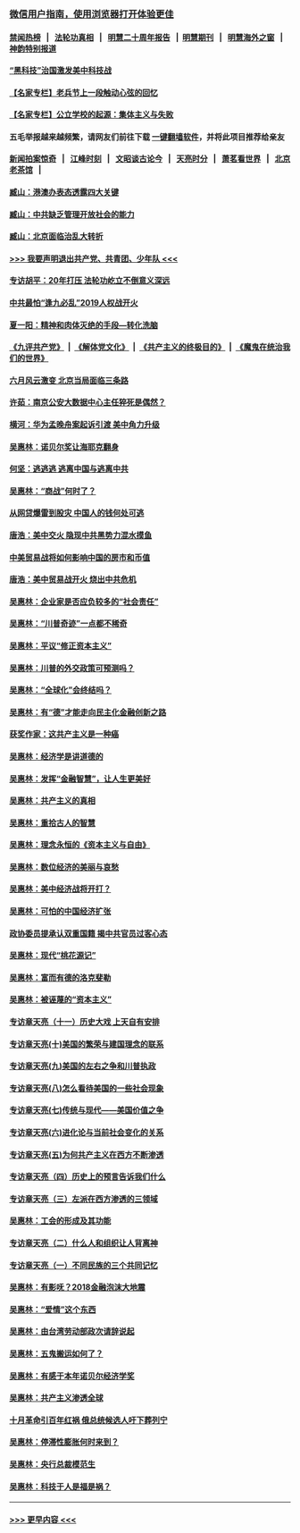 ### [微信用户指南，使用浏览器打开体验更佳](https://github.com/gfw-breaker/banned-news1/blob/master/indexes/wechat-guide.md?t=0)
#### [禁闻热榜](热点新闻.md?t=0)  &nbsp;&nbsp;|&nbsp;&nbsp; [法轮功真相](https://github.com/gfw-breaker/truth/blob/master/README.md?t=0) &nbsp;&nbsp;|&nbsp;&nbsp; [明慧二十周年报告](https://github.com/gfw-breaker/mh-reports/blob/master/README.md?t=0) &nbsp;&nbsp;|&nbsp;&nbsp;[明慧期刊](https://github.com/gfw-breaker/mh-qikan) &nbsp;&nbsp;|&nbsp;&nbsp; [明慧海外之窗](https://github.com/gfw-breaker/mh-news/blob/master/README.md?t=0) &nbsp;&nbsp;|&nbsp;&nbsp; [神韵特别报道](https://github.com/gfw-breaker/mh-news/blob/master/shenyun.md?t=0)
#### [“黑科技”治国激发美中科技战](../pages/nsc423/n11638056.md?t=02060133) 
#### [【名家专栏】老兵节上一段触动心弦的回忆](../pages/nsc423/n11646016.md?t=02060133) 
#### [【名家专栏】公立学校的起源：集体主义与失败](../pages/nsc423/n11601833.md?t=02060133) 
#### 五毛举报越来越频繁，请网友们前往下载 [一键翻墙软件](https://github.com/gfw-breaker/ssr-accounts)，并将此项目推荐给亲友
#### [新闻拍案惊奇](https://github.com/gfw-breaker/banned-news1/blob/master/pages/link4.md) &nbsp;&nbsp;|&nbsp;&nbsp; [江峰时刻](https://github.com/gfw-breaker/banned-news1/blob/master/pages/link4.md) &nbsp;&nbsp;|&nbsp;&nbsp; [文昭谈古论今](https://github.com/gfw-breaker/banned-news1/blob/master/pages/link4.md) &nbsp;&nbsp;|&nbsp;&nbsp; [天亮时分](https://github.com/gfw-breaker/banned-news1/blob/master/pages/link4.md) &nbsp;&nbsp;|&nbsp;&nbsp; [萧茗看世界](https://github.com/gfw-breaker/banned-news1/blob/master/pages/link4.md) &nbsp;&nbsp;|&nbsp;&nbsp; [北京老茶馆](https://github.com/gfw-breaker/banned-news1/blob/master/pages/link4.md) &nbsp;&nbsp;|&nbsp;&nbsp; 
#### [臧山：港澳办表态透露四大关键](../pages/nsc423/n11421628.md?t=02060133) 
#### [臧山：中共缺乏管理开放社会的能力](../pages/nsc423/n11407457.md?t=02060133) 
#### [臧山：北京面临治乱大转折](../pages/nsc423/n11406895.md?t=02060133) 
#### [>>> 我要声明退出共产党、共青团、少年队 <<<](https://github.com/begood0513/goodnews/blob/master/quit/letter.md) 
#### [专访胡平：20年打压 法轮功屹立不倒意义深远](../pages/nsc423/n11398800.md?t=02060133) 
#### [中共最怕“逢九必乱”2019人权战开火](../pages/nsc423/n11385248.md?t=02060133) 
#### [夏一阳：精神和肉体灭绝的手段—转化洗脑](../pages/nsc423/n11368250.md?t=02060133) 
#### [《九评共产党》](https://github.com/begood0513/9ping.md/blob/master/README.md) &nbsp;|&nbsp; [《解体党文化》](../../../../jtdwh.md/blob/master/README.md)  &nbsp;|&nbsp; [《共产主义的终极目的》](../../../../gczydzjmd.md/blob/master/README.md) &nbsp;|&nbsp; [《魔鬼在统治我们的世界》](../../../../mgztzwmdsj.md/blob/master/README.md) 
#### [六月风云激变 北京当局面临三条路](../pages/nsc423/n11313668.md?t=02060133) 
#### [许茹：南京公安大数据中心主任猝死是偶然？](../pages/nsc423/n11064744.md?t=02060133) 
#### [横河：华为孟晚舟案起诉引渡 美中角力升级](../pages/nsc423/n11027230.md?t=02060133) 
#### [吴惠林：诺贝尔奖让海耶克翻身](../pages/nsc423/n10890049.md?t=02060133) 
#### [何坚：逃逃逃 逃离中国与逃离中共](../pages/nsc423/n10592891.md?t=02060133) 
#### [吴惠林：“商战”何时了？](../pages/nsc423/n10573558.md?t=02060133) 
#### [从网贷爆雷到股灾 中国人的钱何处可逃](../pages/nsc423/n10572800.md?t=02060133) 
#### [唐浩：美中交火 隐现中共黑势力混水摸鱼](../pages/nsc423/n10544040.md?t=02060133) 
#### [中美贸易战将如何影响中国的房市和币值](../pages/nsc423/n10543697.md?t=02060133) 
#### [唐浩：美中贸易战开火 烧出中共危机](../pages/nsc423/n10540126.md?t=02060133) 
#### [吴惠林：企业家是否应负较多的“社会责任”](../pages/nsc423/n10535022.md?t=02060133) 
#### [吴惠林：“川普奇迹”一点都不稀奇](../pages/nsc423/n10512808.md?t=02060133) 
#### [吴惠林：平议“修正资本主义”](../pages/nsc423/n10495724.md?t=02060133) 
#### [吴惠林：川普的外交政策可预测吗？](../pages/nsc423/n10462387.md?t=02060133) 
#### [吴惠林：“全球化”会终结吗？](../pages/nsc423/n10452838.md?t=02060133) 
#### [吴惠林：有“德”才能走向民主化金融创新之路](../pages/nsc423/n10432292.md?t=02060133) 
#### [获奖作家：这共产主义是一种癌](../pages/nsc423/n10431541.md?t=02060133) 
#### [吴惠林：经济学是讲道德的](../pages/nsc423/n10398014.md?t=02060133) 
#### [吴惠林：发挥“金融智慧”，让人生更美好](../pages/nsc423/n10375019.md?t=02060133) 
#### [吴惠林：共产主义的真相](../pages/nsc423/n10351394.md?t=02060133) 
#### [吴惠林：重拾古人的智慧](../pages/nsc423/n10337691.md?t=02060133) 
#### [吴惠林：理念永恒的《资本主义与自由》](../pages/nsc423/n10316274.md?t=02060133) 
#### [吴惠林：数位经济的美丽与哀愁](../pages/nsc423/n10292946.md?t=02060133) 
#### [吴惠林：美中经济战将开打？](../pages/nsc423/n10258825.md?t=02060133) 
#### [吴惠林：可怕的中国经济扩张](../pages/nsc423/n10219147.md?t=02060133) 
#### [政协委员提承认双重国籍 揭中共官员过客心态](../pages/nsc423/n10208809.md?t=02060133) 
#### [吴惠林：现代“桃花源记”](../pages/nsc423/n10185234.md?t=02060133) 
#### [吴惠林：富而有德的洛克斐勒](../pages/nsc423/n10142264.md?t=02060133) 
#### [吴惠林：被诬蔑的“资本主义”](../pages/nsc423/n10124816.md?t=02060133) 
#### [专访章天亮（十一）历史大戏 上天自有安排](../pages/nsc423/n10094905.md?t=02060133) 
#### [专访章天亮(十)美国的繁荣与建国理念的联系](../pages/nsc423/n10094899.md?t=02060133) 
#### [专访章天亮(九)美国的左右之争和川普执政](../pages/nsc423/n10094889.md?t=02060133) 
#### [专访章天亮(八)怎么看待美国的一些社会现象](../pages/nsc423/n10094857.md?t=02060133) 
#### [专访章天亮(七)传统与现代——美国价值之争](../pages/nsc423/n10093140.md?t=02060133) 
#### [专访章天亮(六)进化论与当前社会变化的关系](../pages/nsc423/n10092036.md?t=02060133) 
#### [专访章天亮(五)为何共产主义在西方不断渗透](../pages/nsc423/n10083620.md?t=02060133) 
#### [专访章天亮（四）历史上的预言告诉我们什么](../pages/nsc423/n10083606.md?t=02060133) 
#### [专访章天亮（三）左派在西方渗透的三领域](../pages/nsc423/n10081115.md?t=02060133) 
#### [吴惠林：工会的形成及其功能](../pages/nsc423/n10080633.md?t=02060133) 
#### [专访章天亮（二）什么人和组织让人背离神](../pages/nsc423/n10076637.md?t=02060133) 
#### [专访章天亮（一）不同民族的三个共同记忆](../pages/nsc423/n10074188.md?t=02060133) 
#### [吴惠林：有影呒？2018金融泡沫大地震](../pages/nsc423/n10040534.md?t=02060133) 
#### [吴惠林：“爱情”这个东西](../pages/nsc423/n10019423.md?t=02060133) 
#### [吴惠林：由台湾劳动部政次请辞说起](../pages/nsc423/n9979679.md?t=02060133) 
#### [吴惠林：五鬼搬运如何了？](../pages/nsc423/n9925338.md?t=02060133) 
#### [吴惠林：有感于本年诺贝尔经济学奖](../pages/nsc423/n9871883.md?t=02060133) 
#### [吴惠林：共产主义渗透全球](../pages/nsc423/n9812748.md?t=02060133) 
#### [十月革命引百年红祸 俄总统候选人吁下葬列宁](../pages/nsc423/n9810182.md?t=02060133) 
#### [吴惠林：停滞性膨胀何时来到？](../pages/nsc423/n9764136.md?t=02060133) 
#### [吴惠林：央行总裁模范生](../pages/nsc423/n9728134.md?t=02060133) 
#### [吴惠林：科技于人是福是祸？](../pages/nsc423/n9672982.md?t=02060133) 

----
#### [ >>> 更早内容 <<< ](../indexes/nsc423-earlier.md)
